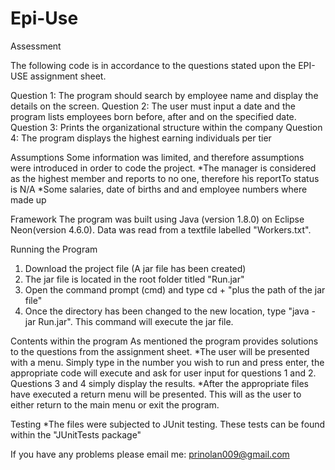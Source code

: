 # Epi-Use
Assessment

The following code is in accordance to the questions stated upon the EPI-USE assignment sheet.

Question 1: The program should search by employee name and display the details on the screen.
Question 2: The user must input a date and the program lists employees born before, after and on the specified date.
Question 3: Prints the organizational structure within the company
Question 4: The program displays the highest earning individuals per tier

Assumptions
Some information was limited, and therefore assumptions were introduced in order to code the project.
*The manager is considered as the highest member and reports to no one, therefore his reportTo status is N/A
*Some salaries, date of births and and employee numbers where made up

Framework
The program was built using Java (version 1.8.0) on Eclipse Neon(version 4.6.0). Data was read from a textfile labelled "Workers.txt".

Running the Program
1) Download the project file (A jar file has been created)
2) The jar file is located in the root folder titled "Run.jar"
3) Open the command prompt (cmd) and type cd + "plus the path of the jar file"
4) Once the directory has been changed to the new location, type "java -jar Run.jar". This command will execute the jar file.

Contents within the program
As mentioned the program provides solutions to the questions from the assignment sheet. 
*The user will be presented with a menu. Simply type in the number you wish to run and press enter, the appropriate code will execute and ask 
for user input for questions 1 and 2. Questions 3 and 4 simply display the results.
*After the appropriate files have executed a return menu will be presented. This will as the user to either return to the main menu or exit the program.

Testing
*The files were subjected to JUnit testing. These tests can be found within the "JUnitTests package"

If you have any problems please email me: prinolan009@gmail.com
